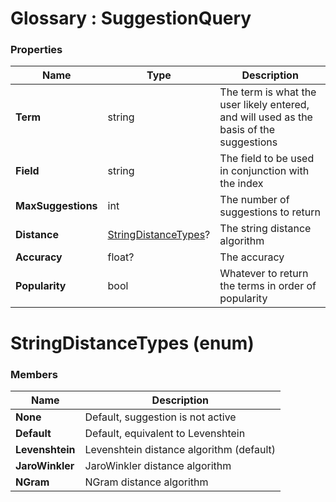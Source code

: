 ﻿# Glossary : SuggestionQuery

### Properties

| Name | Type | Description |
| ------------- | ------------- | ----- |
| **Term** | string | The term is what the user likely entered, and will used as the basis of the suggestions |
| **Field** | string | The field to be used in conjunction with the index |
| **MaxSuggestions** | int | The number of suggestions to return |
| **Distance** | [StringDistanceTypes](../glossary/suggestion-query#stringdistancetypes-enum)? | The string distance algorithm |
| **Accuracy** | float? | The accuracy |
| **Popularity** | bool | Whatever to return the terms in order of popularity |



# StringDistanceTypes (enum)

### Members

| Name | Description |
| ---- | ----- |
| **None** |  Default, suggestion is not active |
| **Default** | Default, equivalent to Levenshtein |
| **Levenshtein** | Levenshtein distance algorithm (default) |
| **JaroWinkler** | JaroWinkler distance algorithm |
| **NGram** | NGram distance algorithm |
